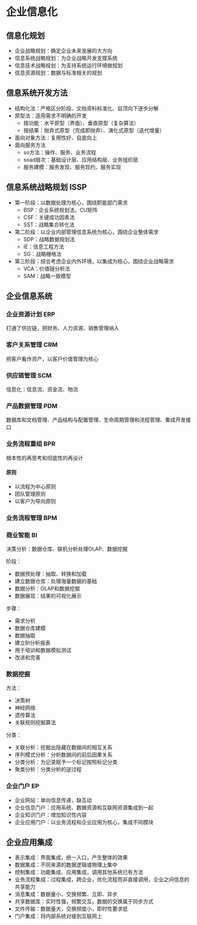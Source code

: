 # 企业信息化

## 信息化规划
- 企业战略规划：确定企业未来发展的大方向
- 信息系统战略规划：为企业战略开发支撑系统
- 信息技术战略规划：为支持系统运行环境做规划
- 信息资源规划：数据与标准相关的规划

## 信息系统开发方法
- 结构化法：严格区分阶段、文档资料标准化、自顶向下逐步分解
- 原型法：适用需求不明确的开发
  - 按功能：水平原型（界面）、垂直原型（复杂算法）
  - 按结果：抛弃式原型（完成即抛弃）、演化式原型（迭代增量）
- 面向对象方法：复用性好、自底向上
- 面向服务方法
  - so方法：操作、服务、业务流程
  - soad层次：基础设计层、应用结构层、业务组织层
  - 服务建模：服务发现、服务现约、服务实现

## 信息系统战略规划 ISSP
- 第一阶段：以数据处理为核心，围绕职能部门需求
  - BSP：企业系统规划法，CU矩阵
  - CSF：关键成功因素法
  - SST：战略集合转化法
- 第二阶段：以企业内部管理信息系统为核心，围绕企业整体需求
  - SDP：战略数据规划法
  - IE：信息工程方法
  - SG：战略栅格法
- 第三阶段：综合考虑企业内外环境，以集成为核心，围绕企业战略需求
  - VCA：价值链分析法
  - SAM：战略一致模型

## 企业信息系统
### 企业资源计划 ERP
打通了供应链，把财务、人力资源、销售管理纳入

### 客户关系管理 CRM
把客户看作资产，以客户价值管理为核心

### 供应链管理 SCM
信息化：信息流、资金流、物流

### 产品数据管理 PDM
数据库和文档管理、产品结构与配置管理、生命周期管理和流程管理、集成开发接口

### 业务流程重组 BPR
根本性的再思考和彻底性的再设计
#### 原则
- 以流程为中心原则
- 团队管理原则
- 以客户为导向原则

### 业务流程管理 BPM

### 商业智能 BI
决策分析：数据仓库、联机分析处理OLAP、数据挖掘

阶段：
- 数据预处理：抽取、转换和加载
- 建立数据仓库：处理海量数据的基础
- 数据分析：OLAP和数据挖掘
- 数据展现：结果的可视化展示

步骤：
- 需求分析
- 数据仓库建模
- 数据抽取
- 建立BI分析报表
- 用于培训和数据模拟测试
- 改进和完善

### 数据挖掘
方法：
- 决策树
- 神经网络
- 遗传算法
- 关联规则挖掘算法

分类：
- 关联分析：挖掘出隐藏在数据间的相互关系
- 序列模式分析：分析数据间的前后因果关系
- 分类分析：为记录赋予一个标记按照标记分类
- 聚类分析：分类分析的逆过程

### 企业门户 EP
- 企业网站：单向信息传递，缺互动
- 企业信息门户：应用系统、数据资源和互联网资源集成到一起
- 企业知识门户：增加知识性内容
- 企业应用门户：以业务流程和企业应用为核心，集成不同模块

## 企业应用集成
- 表示集成：界面集成，统一入口，产生整体的效果
- 数据集成：不同来源的数据逻辑或物理上集中
- 控制集成：功能集成、应用集成，调用其他系统已有方法
- 业务流程集成：过程集成，跨企业，优化流程而非直接调用，企业之间信息的共享能力
- 消息集成：数据量小，交换频繁、立即、异步
- 共享数据库：实时性强，频繁交互，数据的交换属于同步方式
- 文件传输：数据量大，交换频度小，即时性要求低
- 门户集成：将内部系统对接到互联网上
